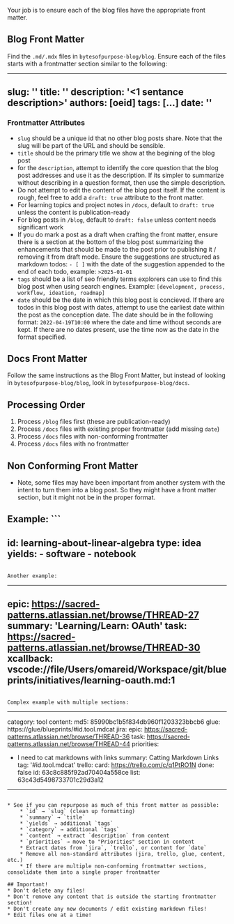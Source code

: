 Your job is to ensure each of the blog files have the appropriate front matter.


## Blog Front Matter

Find the `.md/.mdx` files in `bytesofpurpose-blog/blog`. Ensure each of the files starts with a frontmatter section similar to the following:

---
slug: '<unique-id-short-code>'
title: '<Frontend Title>'
description: '<1 sentance description>'
authors: [oeid]
tags: [...]
date: '<date>'
---

### Frontmatter Attributes

* `slug` should be a unique id that no other blog posts share. Note that the slug will be part of the URL and should be sensible.
* `title` should be the primary title we show at the begining of the blog post
* for the `description`, attempt to identify the core question that the blog post addresses and use it as the description. If its simpler to summarize without describing in a question format, then use the simple description.
* Do not attempt to edit the content of the blog post itself. If the content is rough, feel free to add a `draft: true` attribute to the front matter.
* For learning topics and project notes in `/docs`, default to `draft: true` unless the content is publication-ready
* For blog posts in `/blog`, default to `draft: false` unless content needs significant work
* If you do mark a post as a draft when crafting the front matter, ensure there is a section at the bottom of the blog post summarizing the enhancements that should be made to the post prior to publishing it / removing it from draft mode. Ensure the suggestions are structured as markdown todos: `- [ ]` with the date of the suggestion appended to the end of each todo, example: `>2025-01-01`
* `tags` should be a list of seo friendly terms explorers can use to find this blog post when using search engines. Example: `[development, process, workflow, ideation, roadmap]`
* `date` should be the date in which this blog post is concieved. If there are todos in this blog post with dates, attempt to use the earliest date within the post as the conception date. The date should be in the following format: `2022-04-19T10:00` where the date and time without seconds are kept. If there are no dates present, use the time now as the date in the format specified.

## Docs Front Matter

Follow the same instructions as the Blog Front Matter, but instead of looking in `bytesofpurpose-blog/blog`, look in `bytesofpurpose-blog/docs`.

## Processing Order
1. Process `/blog` files first (these are publication-ready)
2. Process `/docs` files with existing proper frontmatter (add missing `date`)
3. Process `/docs` files with non-conforming frontmatter
4. Process `/docs` files with no frontmatter

## Non Conforming Front Matter

* Note, some files may have been important from another system with the intent to turn them into a blog post. So they might have a front matter section, but it might not be in the proper format. 

Example: ```
---
id: learning-about-linear-algebra
type: idea
yields: 
	- software
	- notebook
---
```

Another example:
```
---
epic: https://sacred-patterns.atlassian.net/browse/THREAD-27
summary: 'Learning/Learn: OAuth'
task: https://sacred-patterns.atlassian.net/browse/THREAD-30
xcallback: vscode://file/Users/omareid/Workspace/git/blueprints/initiatives/learning-oauth.md:1
---
```

Complex example with multiple sections:
```
---
category: tool
content:
  md5: 85990bc1b5f834db960f1203323bbcb6
glue: https://glue/blueprints/#id.tool.mdcat
jira:
  epic: https://sacred-patterns.atlassian.net/browse/THREAD-36
  task: https://sacred-patterns.atlassian.net/browse/THREAD-44
priorities:
  - I need to cat markdowns with links
summary: Catting Markdown Links
tag: '#id.tool.mdcat'
trello:
  card: https://trello.com/c/q1PtRO1N
  done: false
  id: 63c8c885f92ad70404a558ce
  list: 63c43d5498733701c29d3a12
---
```

* See if you can repurpose as much of this front matter as possible:
    * `id` → `slug` (clean up formatting)
    * `summary` → `title` 
    * `yields` → additional `tags`
    * `category` → additional `tags`
    * `content` → extract `description` from content
    * `priorities` → move to "Priorities" section in content
    * Extract dates from `jira`, `trello`, or content for `date`
    * Remove all non-standard attributes (jira, trello, glue, content, etc.)
    * If there are multiple non-conforming frontmatter sections, consolidate them into a single proper frontmatter

## Important!
* Don't delete any files!
* Don't remove any content that is outside the starting frontmatter section!
* Don't create any new documents / edit existing markdown files!
* Edit files one at a time! 


